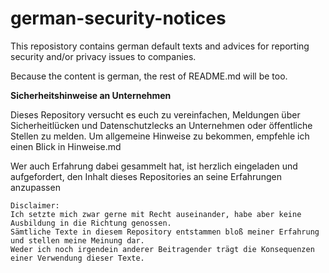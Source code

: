 # german-security-notices
This reposistory contains german default texts and advices for reporting security and/or privacy issues to companies.

Because the content is german, the rest of README.md will be too.

**Sicherheitshinweise an Unternehmen**

Dieses Repository versucht es euch zu vereinfachen, Meldungen über Sicherheitlücken und Datenschutzlecks an Unternehmen oder öffentliche Stellen zu melden.
Um allgemeine Hinweise zu bekommen, empfehle ich einen Blick in Hinweise.md

Wer auch Erfahrung dabei gesammelt hat, ist herzlich eingeladen und aufgefordert, den Inhalt dieses Repositories an seine Erfahrungen anzupassen

```
Disclaimer:
Ich setzte mich zwar gerne mit Recht auseinander, habe aber keine Ausbildung in die Richtung genossen.
Sämtliche Texte in diesem Repository entstammen bloß meiner Erfahrung und stellen meine Meinung dar.
Weder ich noch irgendein anderer Beitragender trägt die Konsequenzen einer Verwendung dieser Texte.
```
